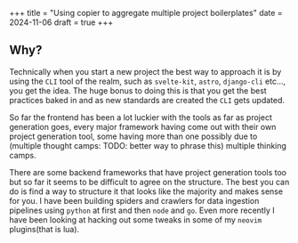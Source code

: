 +++
title = "Using copier to aggregate multiple project boilerplates"
date = 2024-11-06
draft = true
+++

## Why?

Technically when you start a new project the best way to approach it is by using the `CLI` tool of the realm, such as `svelte-kit`, `astro`, `django-cli` etc..., you get the idea. The huge bonus to doing this is that you get the best practices baked in and as new standards are created the `CLI` gets updated.

So far the frontend has been a lot luckier with the tools as far as project generation goes, every major framework having come out with their own project generation tool, some having more than one possibly due to (multiple thought camps: TODO: better way to phrase this) multiple thinking camps.

There are some backend frameworks that have project generation tools too but so far it seems to be difficult to agree on the structure. The best you can do is find a way to structure it that looks like the majority and makes sense for you. I have been building spiders and crawlers for data ingestion pipelines using `python` at first and then `node` and `go`. Even more recently I have been looking at hacking out some tweaks in some of my `neovim` plugins(that is lua).

